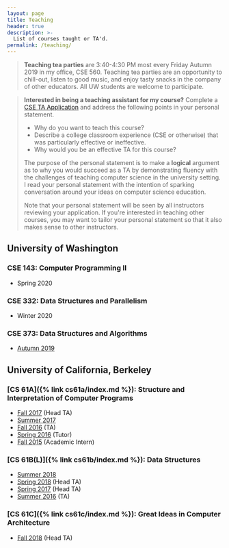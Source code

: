 ```yaml
---
layout: page
title: Teaching
header: true
description: >-
  List of courses taught or TA'd.
permalink: /teaching/
---
```


> **Teaching tea parties** are 3:40-4:30 PM most every Friday Autumn 2019 in my office, CSE 560. Teaching tea parties are an opportunity to chill-out, listen to good music, and enjoy tasty snacks in the company of other educators. All UW students are welcome to participate.

> **Interested in being a teaching assistant for my course?** Complete a [CSE TA Application](https://ta.cs.washington.edu/apply/) and address the following points in your personal statement.
> - Why do you want to teach this course?
> - Describe a college classroom experience (CSE or otherwise) that was particularly effective or ineffective.
> - Why would you be an effective TA for this course?
>
> The purpose of the personal statement is to make a **logical** argument as to why you would succeed as a TA by demonstrating fluency with the challenges of teaching computer science in the university setting. I read your personal statement with the intention of sparking conversation around your ideas on computer science education.
>
> Note that your personal statement will be seen by all instructors reviewing your application. If you're interested in teaching other courses, you may want to tailor your personal statement so that it also makes sense to other instructors.

## University of Washington

### CSE 143: Computer Programming II

- Spring 2020

### CSE 332: Data Structures and Parallelism

- Winter 2020

### CSE 373: Data Structures and Algorithms

- [Autumn 2019](https://courses.cs.washington.edu/courses/cse373/19au/)

## University of California, Berkeley

### [CS 61A]({% link cs61a/index.md %}): Structure and Interpretation of Computer Programs

- [Fall 2017](https://inst.eecs.berkeley.edu/~cs61a/fa17/) (Head TA)
- [Summer 2017](https://inst.eecs.berkeley.edu/~cs61a/su17/)
- [Fall 2016](https://inst.eecs.berkeley.edu/~cs61a/fa16/) (TA)
- [Spring 2016](https://inst.eecs.berkeley.edu/~cs61a/sp16/) (Tutor)
- [Fall 2015](https://inst.eecs.berkeley.edu/~cs61a/fa15/) (Academic Intern)

### [CS 61B(L)]({% link cs61b/index.md %}): Data Structures

- [Summer 2018](https://cs61bl.org/su18/)
- [Spring 2018](https://sp18.datastructur.es) (Head TA)
- [Spring 2017](https://datastructur.es/sp17/) (Head TA)
- [Summer 2016](https://cs61bl.org/su16/) (TA)

### [CS 61C]({% link cs61c/index.md %}): Great Ideas in Computer Architecture

- [Fall 2018](https://inst.eecs.berkeley.edu/~cs61c/fa18/) (Head TA)
